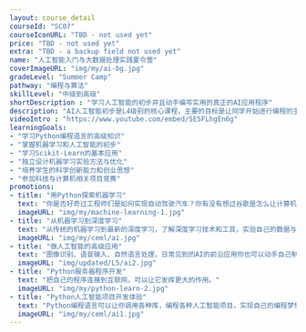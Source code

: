 ```yaml
---
layout: course_detail
courseId: "SC07"
courseIconURL: "TBD - not used yet"
price: "TBD - not used yet"
extra: "TBD - a backup field not used yet"
name: "人工智能入门与大数据处理实践夏令营"
coverImageURL: "img/my/ai-bg.jpg"
gradeLevel: "Summer Camp"
pathway: "编程与算法"
skillLevel: "中级到高级"
shortDescription : "学习人工智能的初步并且动手编写实用的真正的AI应用程序"
description: "AI人工智能初步是L4级别的核心课程，主要的目标是让同学开始进行编程的主题应用开发，解决实际的问题，并且可以独立的实际AI算法并融入到项目中去。本节课同学需要完成所有常用的机器学习算法与功能库，并且完成一个可以参赛的综合的AI与数据分析的项目，为下一阶段的AI 2编程做好准备。"
videoIntro : "https://www.youtube.com/embed/5E5FLhgEn6g"
learningGoals:
- "学习Python编程语言的高级知识"
- "掌握机器学习和人工智能的初步"
- "学习Scikit-Learn的基本应用"
- "独立设计机器学习实验方法与优化"
- "培养学生的科学创新能力和创业思想"
- "参加科技与计算机相关项目竞赛"
promotions:
- title: "用Python探索机器学习"
  text: "你是否好奇过工程师们是如何实现自动驾驶汽车？你有没有想过谷歌是怎么让计算机战胜世界围棋冠军？答案是机器学习！使用Python，你可以很快的体验和实践如果实现机器学习，如何让你的计算机变的更聪明。"
  imageURL: "img/my/machine-learning-1.jpg"
- title: "从机器学习到深度学习"
  text: "从传统的机器学习到最新的深度学习，了解深度学习技术和工具，实验自己的数据与模型。"
  imageURL: "img/my/ceml/ai.jpg"
- title: "做人工智能的高级应用"
  text: "图像识别、语音输入、自然语言处理，日常见到的AI的前沿应用你也可以动手自己制作和尝试。"
  imageURL: "img/updated/L5/ai2.jpg"
- title: "Python服务器程序开发"
  text: "把自己的程序连接到互联网，可以让它发挥更大的作用。"
  imageURL: "img/my/python-learn-2.jpg"
- title: "Python人工智能项目开发体验"
  text: "Python编程语言可以让你调用各种库，编程各种人工智能项目，实现自己的编程梦想！"
  imageURL: "img/my/ceml/ai1.jpg"
---
```

